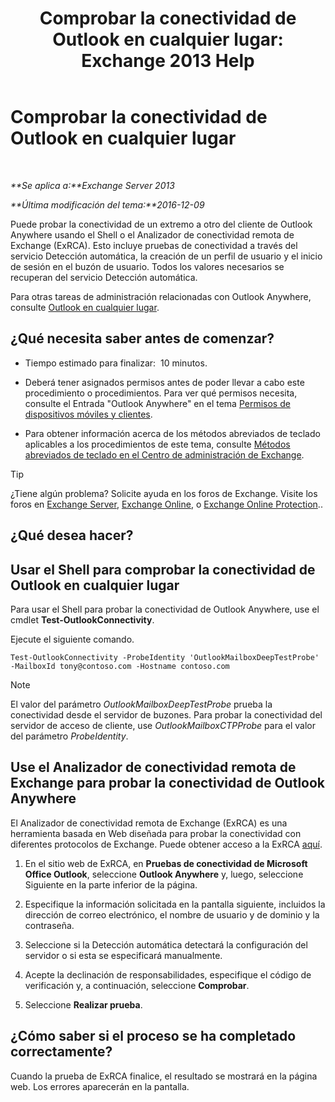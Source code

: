 ﻿---
title: 'Comprobar la conectividad de Outlook en cualquier lugar: Exchange 2013 Help'
TOCTitle: Comprobar la conectividad de Outlook en cualquier lugar
ms:assetid: 0dc5b68f-2316-446a-84c9-5f1c50dc3776
ms:mtpsurl: https://technet.microsoft.com/es-es/library/Ee633453(v=EXCHG.150)
ms:contentKeyID: 50556741
ms.date: 04/23/2018
mtps_version: v=EXCHG.150
ms.translationtype: HT
---

# Comprobar la conectividad de Outlook en cualquier lugar

 

_**Se aplica a:**Exchange Server 2013_

_**Última modificación del tema:**2016-12-09_

Puede probar la conectividad de un extremo a otro del cliente de Outlook Anywhere usando el Shell o el Analizador de conectividad remota de Exchange (ExRCA). Esto incluye pruebas de conectividad a través del servicio Detección automática, la creación de un perfil de usuario y el inicio de sesión en el buzón de usuario. Todos los valores necesarios se recuperan del servicio Detección automática.

Para otras tareas de administración relacionadas con Outlook Anywhere, consulte [Outlook en cualquier lugar](outlook-anywhere-exchange-2013-help.md).

## ¿Qué necesita saber antes de comenzar?

  - Tiempo estimado para finalizar:  10 minutos.

  - Deberá tener asignados permisos antes de poder llevar a cabo este procedimiento o procedimientos. Para ver qué permisos necesita, consulte el Entrada "Outlook Anywhere" en el tema [Permisos de dispositivos móviles y clientes](clients-and-mobile-devices-permissions-exchange-2013-help.md).

  - Para obtener información acerca de los métodos abreviados de teclado aplicables a los procedimientos de este tema, consulte [Métodos abreviados de teclado en el Centro de administración de Exchange](keyboard-shortcuts-in-the-exchange-admin-center-exchange-online-protection-help.md).


> [!TIP]
> ¿Tiene algún problema? Solicite ayuda en los foros de Exchange. Visite los foros en <A href="https://go.microsoft.com/fwlink/p/?linkid=60612">Exchange Server</A>, <A href="https://go.microsoft.com/fwlink/p/?linkid=267542">Exchange Online</A>, o <A href="https://go.microsoft.com/fwlink/p/?linkid=285351">Exchange Online Protection</A>..



## ¿Qué desea hacer?

## Usar el Shell para comprobar la conectividad de Outlook en cualquier lugar

Para usar el Shell para probar la conectividad de Outlook Anywhere, use el cmdlet **Test-OutlookConnectivity**.

Ejecute el siguiente comando.

    Test-OutlookConnectivity -ProbeIdentity 'OutlookMailboxDeepTestProbe' -MailboxId tony@contoso.com -Hostname contoso.com


> [!NOTE]
> El valor del parámetro <EM>OutlookMailboxDeepTestProbe</EM> prueba la conectividad desde el servidor de buzones. Para probar la conectividad del servidor de acceso de cliente, use <EM>OutlookMailboxCTPProbe</EM> para el valor del parámetro <EM>ProbeIdentity</EM>.



## Use el Analizador de conectividad remota de Exchange para probar la conectividad de Outlook Anywhere

El Analizador de conectividad remota de Exchange (ExRCA) es una herramienta basada en Web diseñada para probar la conectividad con diferentes protocolos de Exchange. Puede obtener acceso a la ExRCA [aquí](https://go.microsoft.com/fwlink/p/?linkid=167905).

1.  En el sitio web de ExRCA, en **Pruebas de conectividad de Microsoft Office Outlook**, seleccione **Outlook Anywhere** y, luego, seleccione Siguiente en la parte inferior de la página.

2.  Especifique la información solicitada en la pantalla siguiente, incluidos la dirección de correo electrónico, el nombre de usuario y de dominio y la contraseña.

3.  Seleccione si la Detección automática detectará la configuración del servidor o si esta se especificará manualmente.

4.  Acepte la declinación de responsabilidades, especifique el código de verificación y, a continuación, seleccione **Comprobar**.

5.  Seleccione **Realizar prueba**.

## ¿Cómo saber si el proceso se ha completado correctamente?

Cuando la prueba de ExRCA finalice, el resultado se mostrará en la página web. Los errores aparecerán en la pantalla.

